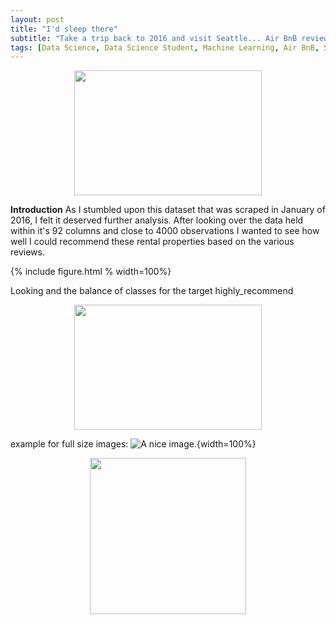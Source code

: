 ```yaml
---
layout: post
title: "I'd sleep there"
subtitle: "Take a trip back to 2016 and visit Seattle... Air BnB reviews"
tags: [Data Science, Data Science Student, Machine Learning, Air BnB, Seattle]
---
```

<p align="center">
  <img width="300" height="200" src="https://i.imgur.com/aMYAXoi.png?1" class="align-center">
</p>

**Introduction**
As I stumbled upon this dataset that was scraped in January of 2016, I felt it deserved further analysis. After looking over the data held within it's 92 columns and close to 4000 observations I wanted to see how well I could recommend these rental properties based on the various reviews. 

{% include figure.html % width=100%}


Looking and the balance of classes for the target highly_recommend
<p align="center">
  <img width="300" height="200" src="https://i.imgur.com/NZuv8Bf.png" class="align-center">
</p>



example for full size images: ![A nice image.](foo/bar.png){width=100%}




<p align="center">
  <img width="250" height="250" src="https://i.imgur.com/n4NVO3e.png" class="align-center">
</p>
